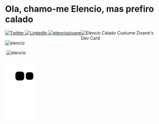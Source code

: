 ##
<h1 align="left"> Ola, chamo-me Elencio, mas prefiro calado</h1>
<div>
<div align="left">
  <a href="##">
    <img
      src="https://img.shields.io/twitter/follow/omBratteng?label=Twitter&logo=twitter&style=flat-square&color=1da1f2&logoColor=ffffff"
      alt="Twitter"
    />
  </a>
  <a href="https://linkedin.com/in/elencio-calado-zivane">
    <img
      src="https://img.shields.io/static/v1?logo=linkedin&style=flat-square&color=0072b1&label=LinkedIn&message=%E2%98%86"
      alt="LinkedIn"
    />
  </a>
  <a rel="me" href="https://discord.gg/elenciozivane">
    <img
       src="https://raw.githubusercontent.com/rahuldkjain/github-profile-readme-generator/master/src/images/icons/Social/discord.svg" alt="elenciozivane" height="30" width="40"
    />
  </a>

<a  href="https://app.daily.dev/elencio">
     <img  
     width= "256"
     align="right" src="https://api.daily.dev/devcards/b29609e0ec444d339e8c175f14b3fc52.png?r=gtb" width="400" alt="Elencio Calado Custume Zivane's Dev      Card"
      />
 </a>
</div>

  <div>
  
  <p><img align="center" src="https://github-readme-stats.vercel.app/api/top-langs?username=elencio&show_icons=true&locale=en&layout=compact"       alt="elencio" /></p>
   

<p>&nbsp;<img align="center" src="https://github-readme-stats.vercel.app/api?username=elencio&show_icons=true&locale=en" alt="elencio" /></p>




####  
  </div>

</div>


<div>

![Snake animation](https://github.com/elencio/elencio/blob/output/github-contribution-grid-snake.svg)

</div>


 
 


